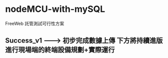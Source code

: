 # nodeMCU-with-mySQL
FreeWeb 託管測試可行性方案

Success_v1 ---> 初步完成數據上傳
下方將持續進版進行現場端的終端設備規劃+實際運行
----------------------------------------------------------
